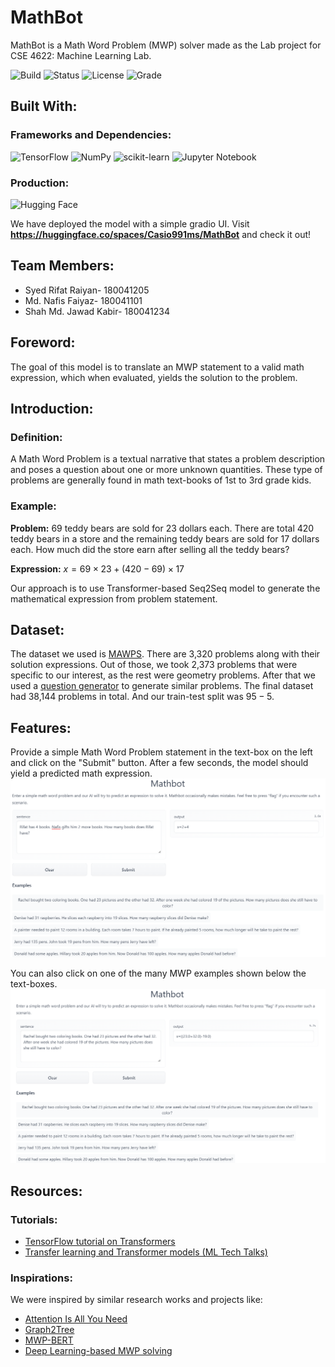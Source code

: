 # MathBot
MathBot is a Math Word Problem (MWP) solver made as the Lab project for CSE 4622: Machine Learning Lab.

![Build](https://img.shields.io/badge/build-passing-lightgreen.svg)
![Status](https://img.shields.io/badge/Status-Complete-brightgreen)
![License](https://img.shields.io/badge/license-MIT-orange.svg)
![Grade](https://img.shields.io/badge/Grade-Not%20Yet%20Graded-lightgrey)

## Built With:
### Frameworks and Dependencies:
![TensorFlow](https://img.shields.io/badge/TensorFlow-%23FF6F00.svg?style=for-the-badge&logo=TensorFlow&logoColor=white)
![NumPy](https://img.shields.io/badge/numpy-%230769AD.svg?style=for-the-badge&logo=numpy&logoColor=white)
![scikit-learn](https://img.shields.io/badge/scikit--learn-%23F7931E.svg?style=for-the-badge&logo=scikit-learn&logoColor=white)
![Jupyter Notebook](https://img.shields.io/badge/jupyter-%23FA0F00.svg?style=for-the-badge&logo=jupyter&logoColor=white)

### Production:
![Hugging Face](https://img.shields.io/badge/🤗%20hugging%20face-%23F7A41D.svg?style=for-the-badge&logo=&logoColor=white)

We have deployed the model with a simple gradio UI. Visit **https://huggingface.co/spaces/Casio991ms/MathBot** and check it out!

## Team Members:
* Syed Rifat Raiyan- 180041205
* Md. Nafis Faiyaz- 180041101
* Shah Md. Jawad Kabir- 180041234

## Foreword:
The goal of this model is to translate an MWP statement to a valid math expression, which when evaluated, yields the solution to the problem.

## Introduction:
### Definition:
A Math Word Problem is a textual narrative that states a problem description and poses a question about one or more unknown quantities. These type of problems are generally found in math text-books of 1st to 3rd grade kids.

### Example:
**Problem:**
$\text{69 teddy bears are sold for 23 dollars each.}$
$\text{There are total 420 teddy bears in a store and the remaining teddy bears are sold for 17 dollars each.}$
$\text{How much did the store earn after selling all the teddy bears?}$

**Expression:**
$x = 69×23 + (420 − 69)×17$

Our approach is to use Transformer-based $\text{Seq2Seq}$ model to generate the mathematical expression from problem statement.

## Dataset:
The dataset we used is [MAWPS](https://aclanthology.org/N16-1136.pdf). There are 3,320 problems along with their solution expressions. Out of those, we took 2,373 problems that were specific to our interest, as the rest were geometry problems. After that we used a [question generator](https://github.com/RahulSharmaNITT/MathWordProblem) to generate similar problems. The final dataset had 38,144 problems in total. And our train-test split was $95-5$.

## Features:
Provide a simple Math Word Problem statement in the text-box on the left and click on the "Submit" button. After a few seconds, the model should yield a predicted math expression. 
![2](featuresDemo/mathbot2.png)

You can also click on one of the many MWP examples shown below the text-boxes.
![1](featuresDemo/mathbot1.png)

## Resources:
### Tutorials:
* [TensorFlow tutorial on Transformers](https://www.tensorflow.org/text/tutorials/transformer)
* [Transfer learning and Transformer models (ML Tech Talks)](https://youtu.be/LE3NfEULV6k)
### Inspirations:
We were inspired by similar research works and projects like:
* [Attention Is All You Need](https://proceedings.neurips.cc/paper/2017/file/3f5ee243547dee91fbd053c1c4a845aa-Paper.pdf)
* [Graph2Tree](https://ink.library.smu.edu.sg/cgi/viewcontent.cgi?article=6276&context=sis_research)
* [MWP-BERT](https://arxiv.org/pdf/2107.13435.pdf)
* [Deep Learning-based MWP solving](https://github.com/aashnakanuga/dl-math-word-problem-solving)

